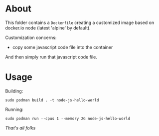 # About

This folder contains a `Dockerfile` creating a customized image based on docker.io node (latest 'alpine' by default).

Customization concerns:
- copy some javascript code file into the container

And then simply run that javascript code file.

# Usage

Building:

```
sudo podman build . -t node-js-hello-world
```

Running:

```
sudo podman run --cpus 1 --memory 2G node-js-hello-world
```

*That's all folks*